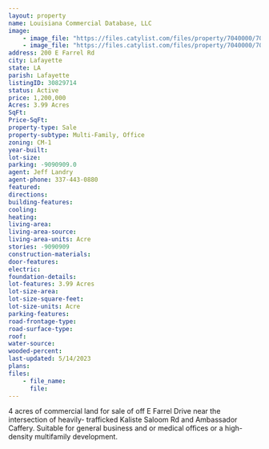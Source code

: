 ```yaml
---
layout: property
name: Louisiana Commercial Database, LLC
image: 
    - image_file: "https://files.catylist.com/files/property/7040000/7041280/28040809_Aerial___200_Blk_E_Farrel___Jeff.jpg"
    - image_file: "https://files.catylist.com/files/property/7040000/7041280/28141687_Screenshot_2023_04_05_at_9.46.57_AM.png"
address: 200 E Farrel Rd
city: Lafayette
state: LA
parish: Lafayette
listingID: 30829714
status: Active
price: 1,200,000
Acres: 3.99 Acres
SqFt:
Price-SqFt:
property-type: Sale
property-subtype: Multi-Family, Office
zoning: CM-1
year-built:
lot-size:
parking: -9090909.0
agent: Jeff Landry
agent-phone: 337-443-0880
featured:
directions:
building-features:
cooling:
heating:
living-area:
living-area-source:
living-area-units: Acre
stories: -9090909
construction-materials:
door-features:
electric:
foundation-details:
lot-features: 3.99 Acres
lot-size-area:
lot-size-square-feet:
lot-size-units: Acre
parking-features:
road-frontage-type:
road-surface-type:
roof:
water-source:
wooded-percent:
last-updated: 5/14/2023
plans:
files:
    - file_name:
      file:
---
```

4 acres of commercial land for sale of off E Farrel Drive near the intersection of heavily- trafficked Kaliste Saloom Rd and Ambassador Caffery. Suitable for general business and or medical offices or a high-density multifamily development.
